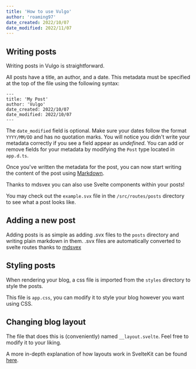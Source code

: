 ```yaml
---
title: 'How to use Vulgo'
author: 'roaming97'
date_created: 2022/10/07
date_modified: 2022/11/07
---
```


## Writing posts

Writing posts in Vulgo is straightforward.

All posts have a title, an author, and a date.
This metadata must be specified at the top of the file using the following syntax:

```
---
title: 'My Post'
author: 'Vulgo'
date_created: 2022/10/07
date_modified: 2022/10/07
---
```

The `date_modified` field is optional. Make sure your dates follow the format `YYYY/MM/DD` and has no quotation marks.
You will notice you didn't write your metadata correctly if you see a field appear as _undefined_. You can add or remove fields for your metadata by modifying the `Post` type located in `app.d.ts`.

Once you've written the metadata for the post, you can now start writing the content of the post using [Markdown](https://www.markdownguide.org/cheat-sheet/).

Thanks to mdsvex you can also use Svelte components within your posts!

You may check out the `example.svx` file in the `/src/routes/posts` directory to see what a post looks like.

## Adding a new post

Adding posts is as simple as adding .svx files to the `posts` directory and writing plain markdown in them.
.svx files are automatically converted to svelte routes thanks to [mdsvex](https://mdsvex.pngwn.io/)

## Styling posts

When rendering your blog, a css file is imported from the `styles` directory to style the posts.

This file is `app.css`, you can modify it to style your blog however you want using CSS.

## Changing blog layout

The file that does this is (conveniently) named `__layout.svelte`. Feel free to modify it to your liking.

A more in-depth explanation of how layouts work in SvelteKit can be found [here](https://kit.svelte.dev/docs/layouts).
